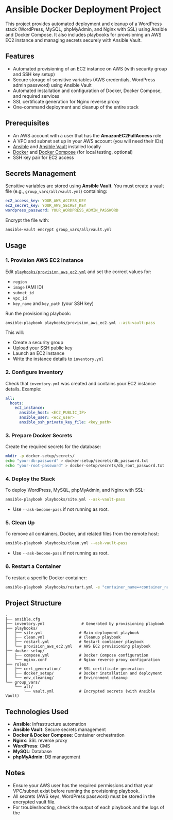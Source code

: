 # Ansible Docker Deployment Project

This project provides automated deployment and cleanup of a WordPress stack (WordPress, MySQL, phpMyAdmin, and Nginx with SSL) using Ansible and Docker Compose. It also includes playbooks for provisioning an AWS EC2 instance and managing secrets securely with Ansible Vault.

## Features

- Automated provisioning of an EC2 instance on AWS (with security group and SSH key setup)
- Secure storage of sensitive variables (AWS credentials, WordPress admin password) using Ansible Vault
- Automated installation and configuration of Docker, Docker Compose, and required services
- SSL certificate generation for Nginx reverse proxy
- One-command deployment and cleanup of the entire stack

## Prerequisites

- An AWS account with a user that has the **AmazonEC2FullAccess** role
- A VPC and subnet set up in your AWS account (you will need their IDs)
- [Ansible](https://www.ansible.com/) and [Ansible Vault](https://docs.ansible.com/ansible/latest/user_guide/vault.html) installed locally
- [Docker](https://www.docker.com/) and [Docker Compose](https://docs.docker.com/compose/) (for local testing, optional)
- SSH key pair for EC2 access

## Secrets Management

Sensitive variables are stored using **Ansible Vault**. You must create a vault file (e.g., `group_vars/all/vault.yml`) containing:

```yaml
ec2_access_key: YOUR_AWS_ACCESS_KEY
ec2_secret_key: YOUR_AWS_SECRET_KEY
wordpress_password: YOUR_WORDPRESS_ADMIN_PASSWORD
```

Encrypt the file with:

```bash
ansible-vault encrypt group_vars/all/vault.yml
```

## Usage

### 1. Provision AWS EC2 Instance

Edit [`playbooks/provision_aws_ec2.yml`](playbooks/provision_aws_ec2.yml) and set the correct values for:
- `region`
- `image` (AMI ID)
- `subnet_id`
- `vpc_id`
- `key_name` and `key_path` (your SSH key)

Run the provisioning playbook:

```bash
ansible-playbook playbooks/provision_aws_ec2.yml --ask-vault-pass
```

This will:
- Create a security group
- Upload your SSH public key
- Launch an EC2 instance
- Write the instance details to `inventory.yml`

### 2. Configure Inventory

Check that `inventory.yml` was created and contains your EC2 instance details. Example:

```yaml
all:
  hosts:
    ec2_instance:
      ansible_host: <EC2_PUBLIC_IP>
      ansible_user: <ec2_user>
      ansible_ssh_private_key_file: <key_path>
```

### 3. Prepare Docker Secrets

Create the required secrets for the database:

```bash
mkdir -p docker-setup/secrets/
echo "your-db-password" > docker-setup/secrets/db_password.txt
echo "your-root-password" > docker-setup/secrets/db_root_password.txt
```

### 4. Deploy the Stack

To deploy WordPress, MySQL, phpMyAdmin, and Nginx with SSL:

```bash
ansible-playbook playbooks/site.yml --ask-vault-pass
```

- Use `--ask-become-pass` if not running as root.

### 5. Clean Up

To remove all containers, Docker, and related files from the remote host:

```bash
ansible-playbook playbooks/clean.yml --ask-vault-pass
```

- Use `--ask-become-pass` if not running as root.

### 6. Restart a Container

To restart a specific Docker container:

```bash
ansible-playbook playbooks/restart.yml -e "container_name=<container_name>" --ask-vault-pass
```

## Project Structure

```
.
├── ansible.cfg
├── inventory.yml                # Generated by provisioning playbook
├── playbooks/
│   ├── site.yml                # Main deployment playbook
│   ├── clean.yml               # Cleanup playbook
│   ├── restart.yml             # Restart container playbook
│   └── provision_aws_ec2.yml   # AWS EC2 provisioning playbook
├── docker-setup/
│   ├── compose.yml             # Docker Compose configuration
│   └── nginx.conf              # Nginx reverse proxy configuration
├── roles/
│   ├── cert_generation/        # SSL certificate generation
│   ├── docker_setup/           # Docker installation and deployment
│   └── env_cleaning/           # Environment cleanup
└── group_vars/
    └── all/
        └── vault.yml           # Encrypted secrets (with Ansible Vault)
```

## Technologies Used

- **Ansible**: Infrastructure automation
- **Ansible Vault**: Secure secrets management
- **Docker & Docker Compose**: Container orchestration
- **Nginx**: SSL reverse proxy
- **WordPress**: CMS
- **MySQL**: Database
- **phpMyAdmin**: DB management

## Notes

- Ensure your AWS user has the required permissions and that your VPC/subnet exist before running the provisioning playbook.
- All secrets (AWS keys, WordPress password) must be stored in the encrypted vault file.
- For troubleshooting, check the output of each playbook and the logs of the